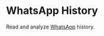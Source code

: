 # WhatsApp History
Read and analyze [WhatsApp][whatsapp] history.

[whatsapp]: https://www.whatsapp.com/
